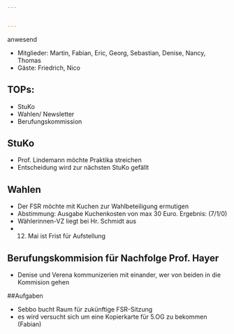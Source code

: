 ```yaml
---


---
```


anwesend
* Mitglieder: Martin, Fabian, Eric, Georg, Sebastian, Denise, Nancy, Thomas
* Gäste: Friedrich, Nico

## TOPs:
* StuKo
* Wahlen/ Newsletter
* Berufungskommission
 

## StuKo
* Prof. Lindemann möchte Praktika streichen
* Entscheidung wird zur nächsten StuKo gefällt

## Wahlen
* Der FSR möchte mit Kuchen zur Wahlbeteiligung ermutigen
* Abstimmung: Ausgabe Kuchenkosten von max 30 Euro. Ergebnis: (7/1/0)
* Wählerinnen-VZ liegt bei Hr. Schmidt aus
* 12. Mai ist Frist für Aufstellung

## Berufungskommision für Nachfolge Prof. Hayer
* Denise und Verena kommunizerien mit einander, wer von beiden in die Kommision gehen

##Aufgaben
* Sebbo bucht Raum für zukünftige FSR-Sitzung
* es wird versucht sich um eine Kopierkarte für 5.OG zu bekommen (Fabian)
